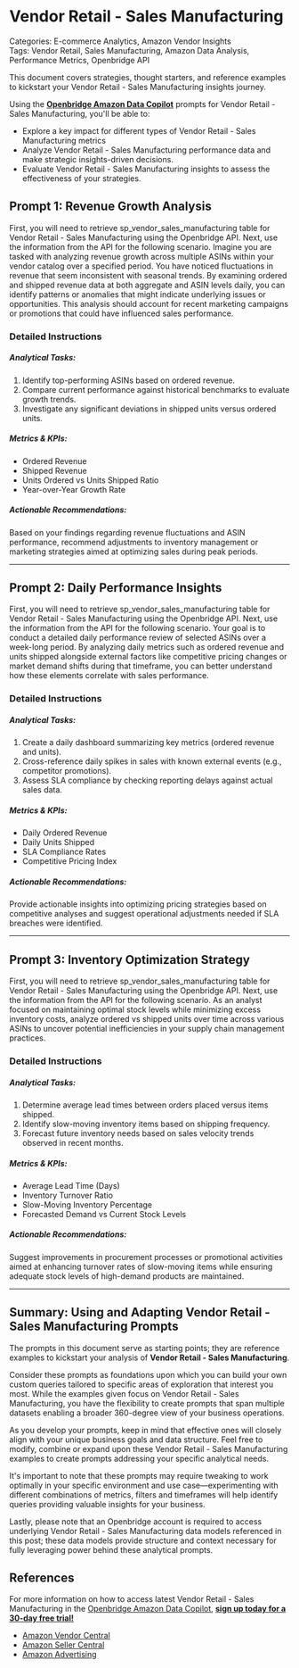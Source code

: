 # Vendor Retail - Sales Manufacturing

Categories: E-commerce Analytics, Amazon Vendor Insights  
Tags: Vendor Retail, Sales Manufacturing, Amazon Data Analysis, Performance Metrics, Openbridge API

This document covers strategies, thought starters, and reference examples to kickstart your Vendor Retail - Sales Manufacturing insights journey.

Using the <a href="https://chatgpt.com/g/g-Sg4qP7r3v-openbridge-data-copilot" target="_blank"><strong>Openbridge Amazon Data Copilot</strong></a> prompts for Vendor Retail - Sales Manufacturing, you'll be able to:

- Explore a key impact for different types of Vendor Retail - Sales Manufacturing metrics
- Analyze Vendor Retail - Sales Manufacturing performance data and make strategic insights-driven decisions.
- Evaluate Vendor Retail - Sales Manufacturing insights to assess the effectiveness of your strategies.

## Prompt 1: Revenue Growth Analysis

First, you will need to retrieve sp_vendor_sales_manufacturing table for Vendor Retail - Sales Manufacturing using the Openbridge API. Next, use the information from the API for the following scenario. Imagine you are tasked with analyzing revenue growth across multiple ASINs within your vendor catalog over a specified period. You have noticed fluctuations in revenue that seem inconsistent with seasonal trends. By examining ordered and shipped revenue data at both aggregate and ASIN levels daily, you can identify patterns or anomalies that might indicate underlying issues or opportunities. This analysis should account for recent marketing campaigns or promotions that could have influenced sales performance. 

### Detailed Instructions
##### Analytical Tasks:
1. Identify top-performing ASINs based on ordered revenue.
2. Compare current performance against historical benchmarks to evaluate growth trends.
3. Investigate any significant deviations in shipped units versus ordered units.

##### Metrics & KPIs:
- Ordered Revenue
- Shipped Revenue
- Units Ordered vs Units Shipped Ratio
- Year-over-Year Growth Rate

##### Actionable Recommendations:
Based on your findings regarding revenue fluctuations and ASIN performance, recommend adjustments to inventory management or marketing strategies aimed at optimizing sales during peak periods.

---

## Prompt 2: Daily Performance Insights

First, you will need to retrieve sp_vendor_sales_manufacturing table for Vendor Retail - Sales Manufacturing using the Openbridge API. Next, use the information from the API for the following scenario. Your goal is to conduct a detailed daily performance review of selected ASINs over a week-long period. By analyzing daily metrics such as ordered revenue and units shipped alongside external factors like competitive pricing changes or market demand shifts during that timeframe, you can better understand how these elements correlate with sales performance.

### Detailed Instructions
##### Analytical Tasks:
1. Create a daily dashboard summarizing key metrics (ordered revenue and units).
2. Cross-reference daily spikes in sales with known external events (e.g., competitor promotions).
3. Assess SLA compliance by checking reporting delays against actual sales data.

##### Metrics & KPIs:
- Daily Ordered Revenue
- Daily Units Shipped
- SLA Compliance Rates
- Competitive Pricing Index

##### Actionable Recommendations:
Provide actionable insights into optimizing pricing strategies based on competitive analyses and suggest operational adjustments needed if SLA breaches were identified.

---

## Prompt 3: Inventory Optimization Strategy

First, you will need to retrieve sp_vendor_sales_manufacturing table for Vendor Retail - Sales Manufacturing using the Openbridge API. Next, use the information from the API for the following scenario. As an analyst focused on maintaining optimal stock levels while minimizing excess inventory costs, analyze ordered vs shipped units over time across various ASINs to uncover potential inefficiencies in your supply chain management practices.

### Detailed Instructions
##### Analytical Tasks:
1. Determine average lead times between orders placed versus items shipped.
2. Identify slow-moving inventory items based on shipping frequency.
3. Forecast future inventory needs based on sales velocity trends observed in recent months.

##### Metrics & KPIs:
- Average Lead Time (Days)
- Inventory Turnover Ratio
- Slow-Moving Inventory Percentage 
- Forecasted Demand vs Current Stock Levels

##### Actionable Recommendations:
Suggest improvements in procurement processes or promotional activities aimed at enhancing turnover rates of slow-moving items while ensuring adequate stock levels of high-demand products are maintained.

---

## Summary: Using and Adapting Vendor Retail - Sales Manufacturing Prompts  
The prompts in this document serve as starting points; they are reference examples to kickstart your analysis of **Vendor Retail - Sales Manufacturing**.

Consider these prompts as foundations upon which you can build your own custom queries tailored to specific areas of exploration that interest you most. While the examples given focus on Vendor Retail - Sales Manufacturing, you have the flexibility to create prompts that span multiple datasets enabling a broader 360-degree view of your business operations.

As you develop your prompts, keep in mind that effective ones will closely align with your unique business goals and data structure. Feel free to modify, combine or expand upon these Vendor Retail - Sales Manufacturing examples to create prompts addressing your specific analytical needs.

It's important to note that these prompts may require tweaking to work optimally in your specific environment and use case—experimenting with different combinations of metrics, filters and timeframes will help identify queries providing valuable insights for your business.

Lastly, please note that an Openbridge account is required to access underlying Vendor Retail - Sales Manufacturing data models referenced in this post; these data models provide structure and context necessary for fully leveraging power behind these analytical prompts.

## References  
For more information on how to access latest Vendor Retail - Sales Manufacturing in the <a href="https://chatgpt.com/g/g-Sg4qP7r3v-openbridge-data-copilot" target="_blank">Openbridge Amazon Data Copilot</a>, <a href="https://openbridge.com" target="_blank"><strong>sign up today for a 30-day free trial!</strong></a>

<ul>
<li> <a href="https://www.openbridge.com/amazon-vendor-central/" target="_blank">Amazon Vendor Central</a> </li>
<li> <a href="https://www.openbridge.com/amazon-selling-partner/" target="_blank">Amazon Seller Central</a> </li>
<li> <a href="https://www.openbridge.com/amazon-advertising/" target="_blank">Amazon Advertising</a> </li>
</ul>